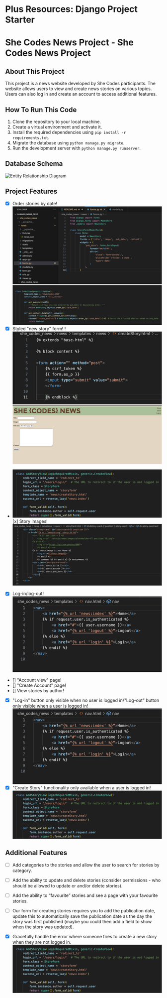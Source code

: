 # Plus Resources: Django Project Starter

# She Codes News Project - She Codes News Project

## About This Project
This project is a news website developed by She Codes participants. The website allows users to view and create news stories on various topics. Users can also log in and create an account to access additional features.

## How To Run This Code
1. Clone the repository to your local machine.
2. Create a virtual environment and activate it.
3. Install the required dependencies using `pip install -r requirements.txt`.
4. Migrate the database using `python manage.py migrate`.
5. Run the development server with `python manage.py runserver`.

## Database Schema
![Entity Relationship Diagram](./relative_path_to_your_entity_relationship_diagram)

## Project Features
- [x] Order stories by date!
![order by date code 1](<she_codes_news/news/static/news/images/Screen Shot 2023-07-23 at 6.23.12 pm.png>)
![orderby date code 2](<she_codes_news/news/static/news/images/Screen Shot 2023-07-23 at 6.25.54 pm.png>)
- [x] Styled "new story" form!
!![new story form styled](<she_codes_news/news/static/news/images/Screen Shot 2023-07-23 at 7.06.10 pm.png>)
![new story styled](<she_codes_news/news/static/news/images/Screen Shot 2023-07-23 at 7.07.23 pm.png>)
- ![Alt text](<she_codes_news/news/static/news/images/Screen Shot 2023-07-23 at 7.41.09 pm.png>)[x] Story images!
![storyCard.html with story.image link](<she_codes_news/news/static/news/images/Screen Shot 2023-07-23 at 7.12.51 pm.png>)
- [x] Log-in/log-out!
![login/logout code](<she_codes_news/news/static/news/images/Screen Shot 2023-07-23 at 7.17.21 pm.png>)
- [] "Account view" page!
- [] "Create Account" page!
- [] View stories by author!
- [x] "Log-in" button only visible when no user is logged in/"Log-out" button only visible when a user is logged in!
![nav.html](<she_codes_news/news/static/news/images/Screen Shot 2023-07-23 at 7.17.21 pm.png>)
- [x] "Create Story" functionality only available when a user is logged in!
![views.py use of loginrequiredmixin](<she_codes_news/news/static/news/images/Screen Shot 2023-07-23 at 7.41.09 pm.png>)

## Additional Features
- [ ] Add categories to the stories and allow the user to search for stories by category.
  
- [ ] Add the ability to update and delete stories (consider permissions - who should be allowed to update or and/or delete stories).
  
- [ ] Add the ability to “favourite” stories and see a page with your favourite stories.
  
- [ ] Our form for creating stories requires you to add the publication date, update this to automatically save the publication date as the day the story was first published (maybe you could then add a field to show when the story was updated).
  
- [x] Gracefully handle the error where someone tries to create a new story when they are not logged in.
  ![Alt text](<she_codes_news/news/static/news/images/Screen Shot 2023-07-23 at 7.41.09 pm.png>)